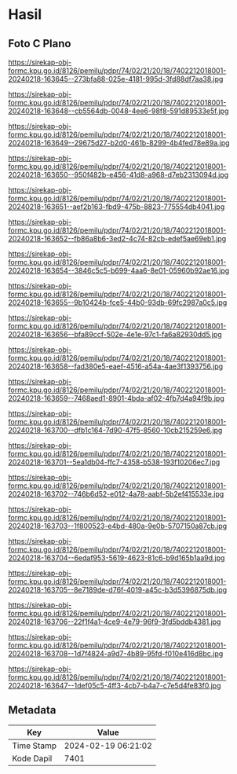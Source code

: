 # Hasil

## Foto C Plano

https://sirekap-obj-formc.kpu.go.id/8126/pemilu/pdpr/74/02/21/20/18/7402212018001-20240218-163645--273bfa88-025e-4181-995d-3fd88df7aa38.jpg

https://sirekap-obj-formc.kpu.go.id/8126/pemilu/pdpr/74/02/21/20/18/7402212018001-20240218-163648--cb5564db-0048-4ee6-98f8-591d89533e5f.jpg

https://sirekap-obj-formc.kpu.go.id/8126/pemilu/pdpr/74/02/21/20/18/7402212018001-20240218-163649--29675d27-b2d0-461b-8299-4b4fed78e89a.jpg

https://sirekap-obj-formc.kpu.go.id/8126/pemilu/pdpr/74/02/21/20/18/7402212018001-20240218-163650--950f482b-e456-41d8-a968-d7eb2313094d.jpg

https://sirekap-obj-formc.kpu.go.id/8126/pemilu/pdpr/74/02/21/20/18/7402212018001-20240218-163651--aef2b163-fbd9-475b-8823-775554db4041.jpg

https://sirekap-obj-formc.kpu.go.id/8126/pemilu/pdpr/74/02/21/20/18/7402212018001-20240218-163652--fb86a8b6-3ed2-4c74-82cb-edef5ae69eb1.jpg

https://sirekap-obj-formc.kpu.go.id/8126/pemilu/pdpr/74/02/21/20/18/7402212018001-20240218-163654--3846c5c5-b699-4aa6-8e01-05960b92ae16.jpg

https://sirekap-obj-formc.kpu.go.id/8126/pemilu/pdpr/74/02/21/20/18/7402212018001-20240218-163655--9b10424b-fce5-44b0-93db-69fc2987a0c5.jpg

https://sirekap-obj-formc.kpu.go.id/8126/pemilu/pdpr/74/02/21/20/18/7402212018001-20240218-163656--bfa89ccf-502e-4e1e-97c1-fa6a82930dd5.jpg

https://sirekap-obj-formc.kpu.go.id/8126/pemilu/pdpr/74/02/21/20/18/7402212018001-20240218-163658--fad380e5-eaef-4516-a54a-4ae3f1393756.jpg

https://sirekap-obj-formc.kpu.go.id/8126/pemilu/pdpr/74/02/21/20/18/7402212018001-20240218-163659--7468aed1-8901-4bda-af02-4fb7d4a94f9b.jpg

https://sirekap-obj-formc.kpu.go.id/8126/pemilu/pdpr/74/02/21/20/18/7402212018001-20240218-163700--dfb1c164-7d90-47f5-8560-10cb215259e6.jpg

https://sirekap-obj-formc.kpu.go.id/8126/pemilu/pdpr/74/02/21/20/18/7402212018001-20240218-163701--5ea1db04-ffc7-4358-b538-193f10206ec7.jpg

https://sirekap-obj-formc.kpu.go.id/8126/pemilu/pdpr/74/02/21/20/18/7402212018001-20240218-163702--746b6d52-e012-4a78-aabf-5b2ef415533e.jpg

https://sirekap-obj-formc.kpu.go.id/8126/pemilu/pdpr/74/02/21/20/18/7402212018001-20240218-163703--1f800523-e4bd-480a-9e0b-5707150a87cb.jpg

https://sirekap-obj-formc.kpu.go.id/8126/pemilu/pdpr/74/02/21/20/18/7402212018001-20240218-163704--6edaf953-5619-4623-81c6-b9d165b1aa9d.jpg

https://sirekap-obj-formc.kpu.go.id/8126/pemilu/pdpr/74/02/21/20/18/7402212018001-20240218-163705--8e7189de-d76f-4019-a45c-b3d5396875db.jpg

https://sirekap-obj-formc.kpu.go.id/8126/pemilu/pdpr/74/02/21/20/18/7402212018001-20240218-163706--22f1f4a1-4ce9-4e79-96f9-3fd5bddb4381.jpg

https://sirekap-obj-formc.kpu.go.id/8126/pemilu/pdpr/74/02/21/20/18/7402212018001-20240218-163708--1d7f4824-a9d7-4b89-95fd-f010e416d8bc.jpg

https://sirekap-obj-formc.kpu.go.id/8126/pemilu/pdpr/74/02/21/20/18/7402212018001-20240218-163647--1def05c5-4ff3-4cb7-b4a7-c7e5d4fe83f0.jpg


## Metadata

| Key        | Value               |
| ---------- | ------------------- |
| Time Stamp | 2024-02-19 06:21:02 |
| Kode Dapil | 7401                |



